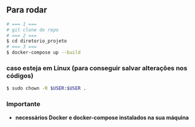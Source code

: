 ## Para rodar

```bash
# === 1 ===
# git clone do repo
# === 2 ===
$ cd diretorio_projeto
# === 3 ===
$ docker-compose up --build
```

### caso esteja em Linux (para conseguir salvar alterações nos códigos)

```bash
$ sudo chown -R $USER:$USER .

```

### Importante

- **necessários Docker e docker-compose instalados na sua máquina**
